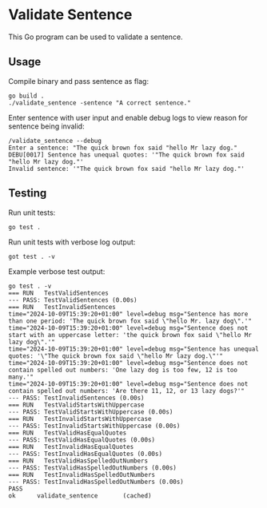 # Validate Sentence
This Go program can be used to validate a sentence.

## Usage
Compile binary and pass sentence as flag:

```
go build .
./validate_sentence -sentence "A correct sentence."
```

Enter sentence with user input and enable debug logs to view reason for sentence being invalid:

```
/validate_sentence --debug
Enter a sentence: "The quick brown fox said "hello Mr lazy dog."
DEBU[0017] Sentence has unequal quotes: '"The quick brown fox said "hello Mr lazy dog."'
Invalid sentence: '"The quick brown fox said "hello Mr lazy dog."'
```

## Testing
Run unit tests:

```
go test .
```

Run unit tests with verbose log output:

```
got test . -v
```

Example verbose test output:

```
go test . -v
=== RUN   TestValidSentences
--- PASS: TestValidSentences (0.00s)
=== RUN   TestInvalidSentences
time="2024-10-09T15:39:20+01:00" level=debug msg="Sentence has more than one period: 'The quick brown fox said \"hello Mr. lazy dog\".'"
time="2024-10-09T15:39:20+01:00" level=debug msg="Sentence does not start with an uppercase letter: 'the quick brown fox said \"hello Mr lazy dog\".'"
time="2024-10-09T15:39:20+01:00" level=debug msg="Sentence has unequal quotes: '\"The quick brown fox said \"hello Mr lazy dog.\"'"
time="2024-10-09T15:39:20+01:00" level=debug msg="Sentence does not contain spelled out numbers: 'One lazy dog is too few, 12 is too many.'"
time="2024-10-09T15:39:20+01:00" level=debug msg="Sentence does not contain spelled out numbers: 'Are there 11, 12, or 13 lazy dogs?'"
--- PASS: TestInvalidSentences (0.00s)
=== RUN   TestValidStartsWithUppercase
--- PASS: TestValidStartsWithUppercase (0.00s)
=== RUN   TestInvalidStartsWithUppercase
--- PASS: TestInvalidStartsWithUppercase (0.00s)
=== RUN   TestValidHasEqualQuotes
--- PASS: TestValidHasEqualQuotes (0.00s)
=== RUN   TestInvalidHasEqualQuotes
--- PASS: TestInvalidHasEqualQuotes (0.00s)
=== RUN   TestValidHasSpelledOutNumbers
--- PASS: TestValidHasSpelledOutNumbers (0.00s)
=== RUN   TestInvalidHasSpelledOutNumbers
--- PASS: TestInvalidHasSpelledOutNumbers (0.00s)
PASS
ok      validate_sentence       (cached)
```
